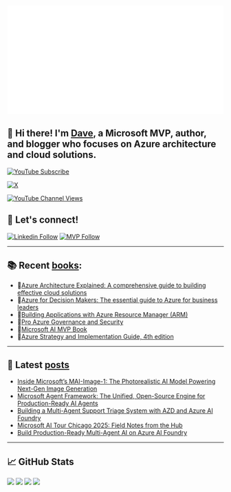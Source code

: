 [![](./chat.svg)](https://twitter.com/daverndn)

## 👋 Hi there! I'm [Dave](https://linkedin.com/in/daverndn), a Microsoft MVP, author, and blogger who focuses on Azure architecture and cloud solutions.

[![YouTube Subscribe](https://img.shields.io/badge/YouTube_@azinsider-SUBSCRIBE-red?logo=youtube&style=for-the-badge&logoColor=red)](https://www.youtube.com/azinsider?sub_confirmation=1) 

[![X](https://img.shields.io/badge/@daverndn-000000?style=for-the-badge&logo=x&logoColor=white)](https://twitter.com/intent/follow?original_referer=https%3A%2F%2Fgithub.com%Fdaverndn&screen_name=daverndn)

[![YouTube Channel Views](https://img.shields.io/youtube/channel/views/UCz1Dfbvqa7aG2YPlnKTwriQ?label=YouTube%20Views&style=for-the-badge)](https://youtube.com/azinsider)


## 🚀 Let's connect!
[![Linkedin Follow](https://img.shields.io/static/v1?label=&message=Linkedin&color=blue&logo=linkedin&style=for-the-badge)](https://linkedin.com/in/daverndn)
[![MVP Follow](https://img.shields.io/static/v1?label=&message=MicrosoftMVP&color=blue&logo=microsoft&style=for-the-badge)](https://mvp.microsoft.com/en-us/PublicProfile/5000671?fullName=David%20Rend%C3%B3n)


---

## 📚 Recent [books](https://amazon.com/author/daverendon):
 - 📘[Azure Architecture Explained: A comprehensive guide to building effective cloud solutions](https://amzn.to/4863Ped)
 - 📘[Azure for Decision Makers: The essential guide to Azure for business leaders](https://amzn.to/3EzgiJZ)
 - 📘[Building Applications with Azure Resource Manager (ARM)](https://amzn.to/448fO8n)
 - 📘[Pro Azure Governance and Security](https://amzn.to/3XfsSGR)
 - 📘[Microsoft AI MVP Book](https://amzn.to/3NbPLX2)
 - 📘[Azure Strategy and Implementation Guide, 4th edition](https://amzn.to/3pgcAAU)

---

## 📝 Latest [posts](https://blog.azinsider.net)

<!-- BLOG_POSTS_START -->
- [Inside Microsoft’s MAI-Image-1: The Photorealistic AI Model Powering Next-Gen Image Generation](https://blog.azinsider.net/inside-microsofts-mai-image-1-90cabe8a8b7a?source=user_profile_page---------0-------------7f23df591f29----------------------)
- [Microsoft Agent Framework: The Unified, Open-Source Engine for Production-Ready AI Agents](https://blog.azinsider.net/microsoft-agent-framework-077413e6d39f?source=user_profile_page---------1-------------7f23df591f29----------------------)
- [Building a Multi-Agent Support Triage System with AZD and Azure AI Foundry](https://blog.azinsider.net/building-a-multi-agent-support-triage-system-with-azd-and-azure-ai-foundry-b424cfa146a2?source=user_profile_page---------2-------------7f23df591f29----------------------)
- [Microsoft AI Tour Chicago 2025: Field Notes from the Hub](https://blog.azinsider.net/microsoft-ai-tour-chicago-2025-field-notes-from-the-hub-57cba34f0ae2?source=user_profile_page---------3-------------7f23df591f29----------------------)
- [Build Production-Ready Multi-Agent AI on Azure AI Foundry](https://blog.azinsider.net/build-production-ready-multi-agent-ai-on-azure-ai-foundry-c5811a86391a?source=user_profile_page---------4-------------7f23df591f29----------------------)
<!-- BLOG_POSTS_END -->
           
 
---

## 📈 GitHub Stats

![](http://github-stats-dr.vercel.app/api/cards/profile-details?username=daverendon&theme=aura)
![](http://github-profile-summary-cards.vercel.app/api/cards/repos-per-language?username=daverendon&theme=aura)
![](http://github-profile-summary-cards.vercel.app/api/cards/most-commit-language?username=daverendon&theme=aura)
![](http://github-stats-dr.vercel.app/api/cards/stats?username=daverendon&theme=aura)

<!---
![](https://azinsider-github-readme-stats.vercel.app/api?username=daverendon&theme=aura)
-->
<br /><br />

<!--
**daveRendon/daverendon** is a ✨ _special_ ✨ repository because its `README.md` (this file) appears on your GitHub profile.

Here are some ideas to get you started:

- 🔭 I’m currently working on ...
- 🌱 I’m currently learning ...
- 👯 I’m looking to collaborate on ...
- 🤔 I’m looking for help with ...
- 💬 Ask me about ...
- 📫 How to reach me: ...
- 😄 Pronouns: ...
- ⚡ Fun fact: ...
-->
